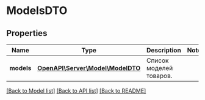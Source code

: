 # ModelsDTO

## Properties
Name | Type | Description | Notes
------------ | ------------- | ------------- | -------------
**models** | [**OpenAPI\Server\Model\ModelDTO**](ModelDTO.md) | Список моделей товаров. | 

[[Back to Model list]](../README.md#documentation-for-models) [[Back to API list]](../README.md#documentation-for-api-endpoints) [[Back to README]](../README.md)


